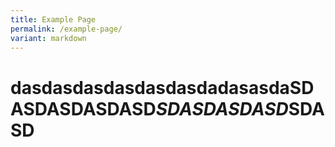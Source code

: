 ```yaml
---
title: Example Page
permalink: /example-page/
variant: markdown
---
```


# dasdasdasdasdasdasdadasasdaSDASDASDASDASD*SDASD**ASDASD***SDASD